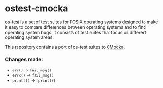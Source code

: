 # ostest-cmocka

[os-test](https://gitlab.com/sortix/os-test) is a set of test suites for POSIX operating systems designed to make it easy to compare differences between operating systems and to find operating system bugs. It consists of test suites that focus on different operating system areas.

This repository contains a port of os-test suites to [CMocka](https://cmocka.org/).

### Changes made:

- `err()` -> `fail_msg()`
- `errx()` -> `fail_msg()`
- `printf()` -> `fprintf()`
